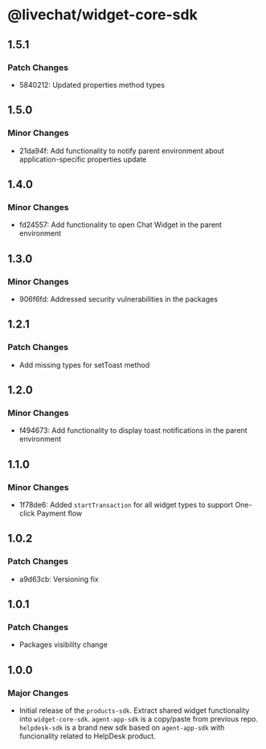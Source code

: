 # @livechat/widget-core-sdk

## 1.5.1

### Patch Changes

- 5840212: Updated properties method types

## 1.5.0

### Minor Changes

- 21da94f: Add functionality to notify parent environment about application-specific properties update

## 1.4.0

### Minor Changes

- fd24557: Add functionality to open Chat Widget in the parent environment

## 1.3.0

### Minor Changes

- 906f6fd: Addressed security vulnerabilities in the packages

## 1.2.1

### Patch Changes

- Add missing types for setToast method

## 1.2.0

### Minor Changes

- f494673: Add functionality to display toast notifications in the parent environment

## 1.1.0

### Minor Changes

- 1f78de6: Added `startTransaction` for all widget types to support One-click Payment flow

## 1.0.2

### Patch Changes

- a9d63cb: Versioning fix

## 1.0.1

### Patch Changes

- Packages visibility change

## 1.0.0

### Major Changes

- Initial release of the `products-sdk`. Extract shared widget functionality into `widget-core-sdk`. `agent-app-sdk` is a copy/paste from previous repo. `helpdesk-sdk` is a brand new sdk based on `agent-app-sdk` with funcionality related to HelpDesk product.
